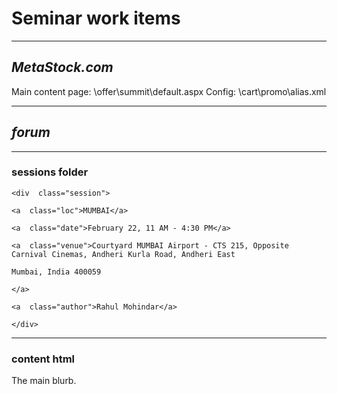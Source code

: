 # Seminar work items

----
## ***MetaStock.com***

Main content page: \offer\summit\default.aspx
Config: \cart\promo\alias.xml

----
## ***forum***

---
### sessions folder

````
<div  class="session">

<a  class="loc">MUMBAI</a>

<a  class="date">February 22, 11 AM - 4:30 PM</a>

<a  class="venue">Courtyard MUMBAI Airport - CTS 215, Opposite Carnival Cinemas, Andheri Kurla Road, Andheri East

Mumbai, India 400059

</a>

<a  class="author">Rahul Mohindar</a>

</div>
````

---
### content html
The main blurb.
